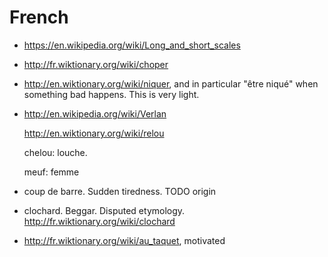 # French

-   <https://en.wikipedia.org/wiki/Long_and_short_scales>

-   <http://fr.wiktionary.org/wiki/choper>

-   <http://en.wiktionary.org/wiki/niquer>, and in particular "être niqué" when something bad happens. This is very light.

-   <http://en.wikipedia.org/wiki/Verlan>

    <http://en.wiktionary.org/wiki/relou>

    chelou: louche.

    meuf: femme

-   coup de barre. Sudden tiredness. TODO origin

-   clochard. Beggar. Disputed etymology. <http://fr.wiktionary.org/wiki/clochard>

-   <http://fr.wiktionary.org/wiki/au_taquet>, motivated
